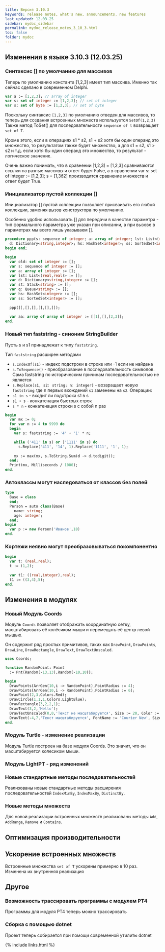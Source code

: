 ```yaml
---
title: Версия 3.10.3
keywords: release notes, what's new, announcements, new features
last_updated: 12.03.25
sidebar: mydoc_sidebar
permalink: mydoc_release_notes_3_10_3.html
toс: false
folder: mydoc
---
```



## Изменения в языке 3.10.3 (12.03.25)

### Синтаксис [] по умолчанию для массивов
Теперь по умолчанию константа [1,2,3] имеет тип массива. Именно так сейчас сделано в современном Delphi.
```pascal
var a := [1,2,3]; // array of integer
var s: set of integer := [1,2,3]; // set of integer
var s: set of byte := [1,2,3]; // set of byte
```

Поскольку синтаксис `[1,2,3]` по умолчанию отведен для массивов, то теперь для создания встроенных множеств используется `SetOf(1,2,3)`
Также метод ToSet() для последовательности `sequence of t` возвращает `set of T`.

Кроме этого, если в операциях s1 * s2, s1 + s2 хотя бы один операнд это множество, то результатом также будет множество, а для s1 = s2, s1 > s2 и т.д. если хотя бы один операнд это множество, то результат - логическое значение. 

Очень важно понимать, что в сравнении [1,2,3] = [1,2,3] сравниваются ссылки на разные массивы и ответ будет False, а в сравнении var s: set of integer := [1,2,3]; s = [1,3б2] производится сравнение множеств и ответ будет True.


### Инициализатор пустой коллекции []
Инициализатор [] пустой коллекции позволяет присваивать его любой коллекции, заменяя вызов конструктора по умолчанию.

Особенно удобно использовать [] для передачи в качестве параметра - тип формального параметра уже указан при описании, а при вызове в параметрах мы всего лишь указываем [].
```pascal
procedure ppp(s: sequence of integer; a: array of integer; lst: List<(real,real)>;
  d: Dictionary<string,integer>; hs: HashSet<integer>; ss: SortedSet<integer>);
begin end;

begin
  var old: set of integer := [];
  var s: sequence of integer := [];
  var a: array of integer := [];
  var lst: List<(real,real)> := [];
  var d: Dictionary<string,integer> := [];
  var st: Stack<string> := [];
  var q: Queue<string> := [];
  var hs: HashSet<integer> := [];
  var ss: SortedSet<integer> := [];
  
  ppp([],[],[],[],[],[]);
  
  var aa: array of array of integer := [[1],[],[2,3]];  
end.
```


### Новый тип faststring - синоним StringBuilder
Пусть s и s1 принадлежат к типу `faststring`. 

Тип `faststring` расширен методами
* `s.IndexOf(s1)` - индекс подстроки в строке или -1 если не найдена
* `s.ToSequence()` - преобразование в последовательность символов. Сама faststring по историческим причинам последовательностью не является
* `s.Replace(s1, s2: string; n: integer)` - возвращает новую `faststring` где n первых вхождений `s1` заменены на `s2`.
Операции:
* `s1 in s` - входит ли подстрока s1 в s
* `s1 + s` - конкатенация быстрых строк 
* `s * n` - конкатенация строки s с собой n раз

```pascal
begin
  var mx := 0;
  for var n := 4 to 9999 do
  begin
    var s: faststring := '4' + '1' * n;

    while ('411' in s) or ('1111' in s) do
      s.Replace('411', '14', 1).Replace('1111', '1', 1);
    
    mx := max(mx, s.ToString.Sum(d -> d.todigit));
  end;
  Print(mx, Milliseconds / 1000);
end.
```

### Автоклассы могут наследоваться от классов без полей
```pascal
type
  Base = class
  end;
  Person = auto class(Base)
    name: string;
    age: integer;
  end;
begin
  var p := new Person('Иванов',18)
end.
```

### Кортежи неявно могут преобразовываться покомпонентно
```pascal
begin
  var t: (real,real);
  t := (1,2);
  
  var t1: ((real,integer),real);
  t1 := ((3,4),5);
end.
```

## Изменения в модулях

### Новый Модуль Coords
Модуль `Coords` позволяет отображать координатную сетку, масштабировать её колёсиком мыши и перемещать её центр левой мышью.

Он содержит ряд простых примитивов, таких как `DrawPoint`, `DrawPoints`, `DrawLine`, `DrawRectangle`, `DrawText`, `DrawTextUnscaled`.

```pascal
uses Coords;

function RandomPoint: Point 
  := Pnt(Random(-13,13),Random(-10,10));

begin
  DrawPoints(ArrGen(10,i -> RandomPoint),PointRadius := 4);
  DrawPoints(ArrGen(10,i -> RandomPoint),PointRadius := 6);
  DrawPoint(2,3,Colors.Red);
  DrawCircle(1,1,1,Colors.LightBlue);
  DrawRectangle(3,2,2,1);
  DrawText(3,2,'Hello');
  DrawTextUnscaled(0,0,'Текст не масштабируется', Size := 20, Color := Colors.Red);
  DrawText(-4,7,'Текст масштабируется', FontName := 'Courier New', Size := 34);
end.
```

### Модуль Turtle - изменение реализации
Модуль Turtle построен на базе модуля Coords. Это значит, что он масштабируется колесиком мыши.

### Модуль LightPT - ряд изменений

### Новые стандартные методы последовательностей
Реализованы новые стандартные методы расширения последовательностей `IndexMinBy`, `IndexMaxBy`, `DistinctBy`.

### Новые методы множеств
Для новой реализации встроенных множеств реализованы методы `Add`, `AddRange`, `Remove` и `Contains`.

## Оптимизация производительности

## Ускорение встроенных множеств
Встроенные множества `set of T` ускорены примерно в 10 раз. Изменена их внутренняя реализация

## Другое

### Возможность трассировать программы с модулем PT4
Программы для модуля PT4 теперь можно трассировать

### Сборка с помощью dotnet
Проект теперь собирается при помощи современной утилиты dotnet

{% include links.html %}

